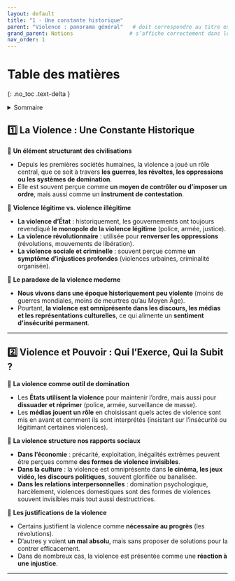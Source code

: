 ```yaml
---
layout: default
title: "1 · Une constante historique"
parent: "Violence : panorama général"   # doit correspondre au titre exact du parent
grand_parent: Notions                  # s’affiche correctement dans le fil d’Ariane
nav_order: 1
---
```


# Table des matières
{: .no_toc .text-delta }

<details markdown="block">
  <summary>Sommaire</summary>
  {: .text-delta }

1. Sommaire
{:toc}
</details>


## **1️⃣ La Violence : Une Constante Historique**

📌 **Un élément structurant des civilisations**

- Depuis les premières sociétés humaines, la violence a joué un rôle central, que ce soit à travers **les guerres, les révoltes, les oppressions ou les systèmes de domination**.
- Elle est souvent perçue comme **un moyen de contrôler ou d’imposer un ordre**, mais aussi comme un **instrument de contestation**.

📌 **Violence légitime vs. violence illégitime**

- **La violence d’État** : historiquement, les gouvernements ont toujours revendiqué **le monopole de la violence légitime** (police, armée, justice).
- **La violence révolutionnaire** : utilisée pour **renverser les oppressions** (révolutions, mouvements de libération).
- **La violence sociale et criminelle** : souvent perçue comme **un symptôme d’injustices profondes** (violences urbaines, criminalité organisée).

📌 **Le paradoxe de la violence moderne**

- **Nous vivons dans une époque historiquement peu violente** (moins de guerres mondiales, moins de meurtres qu’au Moyen Âge).
- Pourtant, **la violence est omniprésente dans les discours, les médias et les représentations culturelles**, ce qui alimente un **sentiment d’insécurité permanent**.

---

## **2️⃣ Violence et Pouvoir : Qui l’Exerce, Qui la Subit ?**

📌 **La violence comme outil de domination**

- Les **États utilisent la violence** pour maintenir l’ordre, mais aussi pour **dissuader et réprimer** (police, armée, surveillance de masse).
- Les **médias jouent un rôle** en choisissant quels actes de violence sont mis en avant et comment ils sont interprétés (insistant sur l’insécurité ou légitimant certaines violences).

📌 **La violence structure nos rapports sociaux**

- **Dans l’économie** : précarité, exploitation, inégalités extrêmes peuvent être perçues comme **des formes de violence invisibles**.
- **Dans la culture** : la violence est omniprésente dans **le cinéma, les jeux vidéo, les discours politiques**, souvent glorifiée ou banalisée.
- **Dans les relations interpersonnelles** : domination psychologique, harcèlement, violences domestiques sont des formes de violences souvent invisibles mais tout aussi destructrices.

📌 **Les justifications de la violence**

- Certains justifient la violence comme **nécessaire au progrès** (les révolutions).
- D’autres y voient **un mal absolu**, mais sans proposer de solutions pour la contrer efficacement.
- Dans de nombreux cas, la violence est présentée comme une **réaction à une injustice**.

---